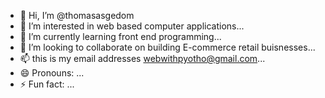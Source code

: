 - 👋 Hi, I’m @thomasasgedom
- 👀 I’m interested in web based computer applications...
- 🌱 I’m currently learning front end programming...
- 💞️ I’m looking to collaborate on building E-commerce retail buisnesses...
- 📫 this is my email addresses webwithpyotho@gmail.com...
- 😄 Pronouns: ...
- ⚡ Fun fact: ...

<!---
thomasasgedom/thomasasgedom is a ✨ special ✨ repository because its `README.md` (this file) appears on your GitHub profile.
You can click the Preview link to take a look at your changes.
--->
